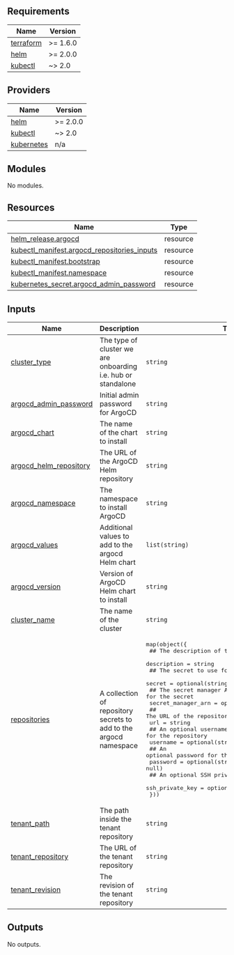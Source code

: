 <!-- BEGIN_TF_DOCS -->
## Requirements

| Name | Version |
|------|---------|
| <a name="requirement_terraform"></a> [terraform](#requirement\_terraform) | >= 1.6.0 |
| <a name="requirement_helm"></a> [helm](#requirement\_helm) | >= 2.0.0 |
| <a name="requirement_kubectl"></a> [kubectl](#requirement\_kubectl) | ~> 2.0 |

## Providers

| Name | Version |
|------|---------|
| <a name="provider_helm"></a> [helm](#provider\_helm) | >= 2.0.0 |
| <a name="provider_kubectl"></a> [kubectl](#provider\_kubectl) | ~> 2.0 |
| <a name="provider_kubernetes"></a> [kubernetes](#provider\_kubernetes) | n/a |

## Modules

No modules.

## Resources

| Name | Type |
|------|------|
| [helm_release.argocd](https://registry.terraform.io/providers/hashicorp/helm/latest/docs/resources/release) | resource |
| [kubectl_manifest.argocd_repositories_inputs](https://registry.terraform.io/providers/alekc/kubectl/latest/docs/resources/manifest) | resource |
| [kubectl_manifest.bootstrap](https://registry.terraform.io/providers/alekc/kubectl/latest/docs/resources/manifest) | resource |
| [kubectl_manifest.namespace](https://registry.terraform.io/providers/alekc/kubectl/latest/docs/resources/manifest) | resource |
| [kubernetes_secret.argocd_admin_password](https://registry.terraform.io/providers/hashicorp/kubernetes/latest/docs/resources/secret) | resource |

## Inputs

| Name | Description | Type | Default | Required |
|------|-------------|------|---------|:--------:|
| <a name="input_cluster_type"></a> [cluster\_type](#input\_cluster\_type) | The type of cluster we are onboarding i.e. hub or standalone | `string` | n/a | yes |
| <a name="input_argocd_admin_password"></a> [argocd\_admin\_password](#input\_argocd\_admin\_password) | Initial admin password for ArgoCD | `string` | `null` | no |
| <a name="input_argocd_chart"></a> [argocd\_chart](#input\_argocd\_chart) | The name of the chart to install | `string` | `"argo-cd"` | no |
| <a name="input_argocd_helm_repository"></a> [argocd\_helm\_repository](#input\_argocd\_helm\_repository) | The URL of the ArgoCD Helm repository | `string` | `"https://argoproj.github.io/argo-helm"` | no |
| <a name="input_argocd_namespace"></a> [argocd\_namespace](#input\_argocd\_namespace) | The namespace to install ArgoCD | `string` | `"argocd"` | no |
| <a name="input_argocd_values"></a> [argocd\_values](#input\_argocd\_values) | Additional values to add to the argocd Helm chart | `list(string)` | `[]` | no |
| <a name="input_argocd_version"></a> [argocd\_version](#input\_argocd\_version) | Version of ArgoCD Helm chart to install | `string` | `"7.8.5"` | no |
| <a name="input_cluster_name"></a> [cluster\_name](#input\_cluster\_name) | The name of the cluster | `string` | `null` | no |
| <a name="input_repositories"></a> [repositories](#input\_repositories) | A collection of repository secrets to add to the argocd namespace | <pre>map(object({<br/>    ## The description of the repository<br/>    description = string<br/>    ## The secret to use for the repository<br/>    secret = optional(string, null)<br/>    ## The secret manager ARN to use for the secret<br/>    secret_manager_arn = optional(string, null)<br/>    ## The URL of the repository<br/>    url = string<br/>    ## An optional username for the repository<br/>    username = optional(string, null)<br/>    ## An optional password for the repository<br/>    password = optional(string, null)<br/>    ## An optional SSH private key for the repository<br/>    ssh_private_key = optional(string, null)<br/>  }))</pre> | `{}` | no |
| <a name="input_tenant_path"></a> [tenant\_path](#input\_tenant\_path) | The path inside the tenant repository | `string` | `""` | no |
| <a name="input_tenant_repository"></a> [tenant\_repository](#input\_tenant\_repository) | The URL of the tenant repository | `string` | `"https://github.com/gambol99/eks-tenant"` | no |
| <a name="input_tenant_revision"></a> [tenant\_revision](#input\_tenant\_revision) | The revision of the tenant repository | `string` | `"HEAD"` | no |

## Outputs

No outputs.
<!-- END_TF_DOCS -->